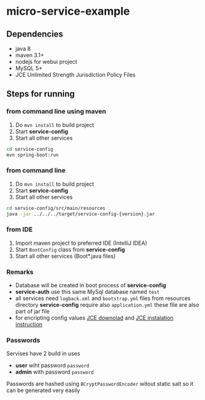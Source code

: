 micro-service-example
=====================

Dependencies
---------------------
* java 8
* maven 3.1+
* nodejs for webui project
* MySQL 5+
* JCE Unlimited Strength Jurisdiction Policy Files

Steps for running
---------------------
### from command line using maven
1. Do `mvn install` to build project
2. Start **service-config**  
3. Start all other services
```bash
cd service-config  
mvn spring-boot:run
```

### from command line
1. Do `mvn install` to build project
2. Start **service-config**  
3. Start all other services
```bash
cd service-config/src/main/resources  
java -jar ../../../target/service-config-{version}.jar
```

### from IDE
1. Import maven project to preferred IDE (IntelliJ IDEA)
2. Start `BootConfig` class from **service-config**
3. Start all other services (Boot*.java files)

### Remarks
* Database will be created in boot process of **service-config**  
* **service-auth** use this same MySql database named `test`  
* all services need `logback.xml` and `bootstrap.yml` files from resources directory
**service-config** require also `application.yml`
these file are also part of jar file
* for encripting config values [JCE downolad](http://www.oracle.com/technetwork/java/javase/downloads/jce8-download-2133166.html) and [JCE instalation instruction](http://suhothayan.blogspot.com/2012/05/how-to-install-java-cryptography.html)

### Passwords
Servises have 2 build in uses
* **user** wiht password `password`
* **admin** with password `password`

Passwords are hashed using `BCryptPasswordEncoder` witout static salt so it can be generated very easily 
